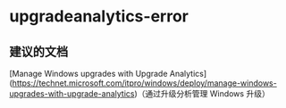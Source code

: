 
<properties
    pageTitle="upgradeanalytics-error"
    description="与升级分析相关的问题：错误"
    service="microsoft.operationalinsights"
    resource="operationalinsightsaccounts"
    authors="adoylemsft"
    displayorder=""
    selfHelpType="generic"
    supportTopicIds="32536559"
    resourceTags=""
    productPesIds="15725"
    cloudEnvironments="public, Blackforest, Fairfax"
/>


# <a name="upgradeanalytics-error"></a>upgradeanalytics-error


## <a name="recommended-documents"></a>**建议的文档**
[Manage Windows upgrades with Upgrade Analytics] (https://technet.microsoft.com/itpro/windows/deploy/manage-windows-upgrades-with-upgrade-analytics)（通过升级分析管理 Windows 升级）


<!--HONumber=Dec16_HO1-->


